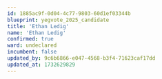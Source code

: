 ```yaml
---
id: 1885ac9f-0d04-4c77-9803-60d1ef03344b
blueprint: yegvote_2025_candidate
title: 'Ethan Ledig'
name: 'Ethan Ledig'
confirmed: true
ward: undeclared
incumbent: false
updated_by: 9c6b6866-e047-4568-b3f4-71623caf17dd
updated_at: 1732629829
---
```

